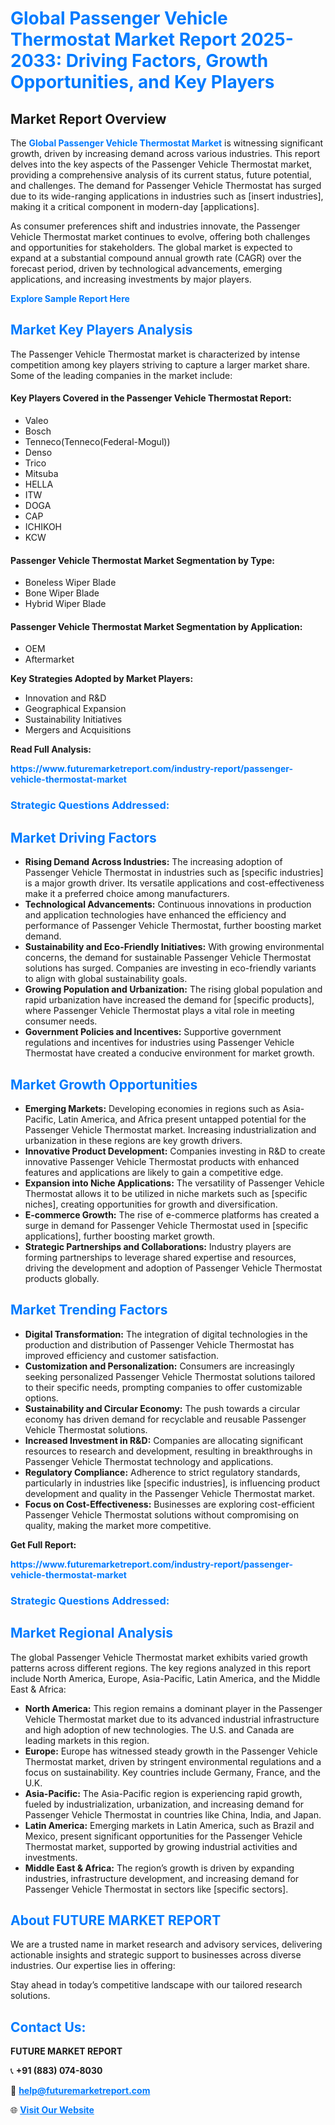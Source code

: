<h1 style="color: #007BFF;">Global Passenger Vehicle Thermostat Market Report 2025-2033: Driving Factors, Growth Opportunities, and Key Players</h1>

<section id="overview">
<h2>Market Report Overview</h2>
<p>The <a href="https://www.futuremarketreport.com/industry-report/passenger-vehicle-thermostat-market" style="color: #007BFF; text-decoration: none;"><strong>Global Passenger Vehicle Thermostat Market</strong></a> is witnessing significant growth, driven by increasing demand across various industries. This report delves into the key aspects of the Passenger Vehicle Thermostat market, providing a comprehensive analysis of its current status, future potential, and challenges. The demand for Passenger Vehicle Thermostat has surged due to its wide-ranging applications in industries such as [insert industries], making it a critical component in modern-day [applications].</p>
<p>As consumer preferences shift and industries innovate, the Passenger Vehicle Thermostat market continues to evolve, offering both challenges and opportunities for stakeholders. The global market is expected to expand at a substantial compound annual growth rate (CAGR) over the forecast period, driven by technological advancements, emerging applications, and increasing investments by major players.</p>
</section>

<section id="overview">
<p><a href="https://www.futuremarketreport.com/request-sample/reportId=36515" style="color: #007BFF; text-decoration: none;"><strong>Explore Sample Report Here</strong></a></p>
</section>

<section id="key-players">
<h2 style="color: #007BFF;">Market Key Players Analysis</h2>
<p>The Passenger Vehicle Thermostat market is characterized by intense competition among key players striving to capture a larger market share. Some of the leading companies in the market include:</p>
<h4>Key Players Covered in the Passenger Vehicle Thermostat Report:</h4>
<ul><li>Valeo</li><li>Bosch</li><li>Tenneco(Tenneco(Federal-Mogul))</li><li>Denso</li><li>Trico</li><li>Mitsuba</li><li>HELLA</li><li>ITW</li><li>DOGA</li><li>CAP</li><li>ICHIKOH</li><li>KCW</li></ul>
<h4>Passenger Vehicle Thermostat Market Segmentation by Type:</h4>
<ul><li>Boneless Wiper Blade</li><li>Bone Wiper Blade</li><li>Hybrid Wiper Blade</li></ul>

<h4>Passenger Vehicle Thermostat Market Segmentation by Application:</h4>
<ul><li>OEM</li><li>Aftermarket</li></ul>
<p><strong>Key Strategies Adopted by Market Players:</strong></p>
<ul>
<li>Innovation and R&D</li>
<li>Geographical Expansion</li>
<li>Sustainability Initiatives</li>
<li>Mergers and Acquisitions</li>
</ul>
</section>

<section>
<p><strong>Read Full Analysis: </strong></p><a href="https://www.futuremarketreport.com/industry-report/passenger-vehicle-thermostat-market" style="color: #007BFF; text-decoration: none;"><strong>https://www.futuremarketreport.com/industry-report/passenger-vehicle-thermostat-market</strong></a>
<h3 style="color: #007BFF;">Strategic Questions Addressed:</h3>
</section>

<section id="driving-factors">
<h2 style="color: #007BFF;">Market Driving Factors</h2>
<ul>
<li><strong>Rising Demand Across Industries:</strong> The increasing adoption of Passenger Vehicle Thermostat in industries such as [specific industries] is a major growth driver. Its versatile applications and cost-effectiveness make it a preferred choice among manufacturers.</li>
<li><strong>Technological Advancements:</strong> Continuous innovations in production and application technologies have enhanced the efficiency and performance of Passenger Vehicle Thermostat, further boosting market demand.</li>
<li><strong>Sustainability and Eco-Friendly Initiatives:</strong> With growing environmental concerns, the demand for sustainable Passenger Vehicle Thermostat solutions has surged. Companies are investing in eco-friendly variants to align with global sustainability goals.</li>
<li><strong>Growing Population and Urbanization:</strong> The rising global population and rapid urbanization have increased the demand for [specific products], where Passenger Vehicle Thermostat plays a vital role in meeting consumer needs.</li>
<li><strong>Government Policies and Incentives:</strong> Supportive government regulations and incentives for industries using Passenger Vehicle Thermostat have created a conducive environment for market growth.</li>
</ul>
</section>

<section id="growth-opportunities">
<h2 style="color: #007BFF;">Market Growth Opportunities</h2>
<ul>
<li><strong>Emerging Markets:</strong> Developing economies in regions such as Asia-Pacific, Latin America, and Africa present untapped potential for the Passenger Vehicle Thermostat market. Increasing industrialization and urbanization in these regions are key growth drivers.</li>
<li><strong>Innovative Product Development:</strong> Companies investing in R&D to create innovative Passenger Vehicle Thermostat products with enhanced features and applications are likely to gain a competitive edge.</li>
<li><strong>Expansion into Niche Applications:</strong> The versatility of Passenger Vehicle Thermostat allows it to be utilized in niche markets such as [specific niches], creating opportunities for growth and diversification.</li>
<li><strong>E-commerce Growth:</strong> The rise of e-commerce platforms has created a surge in demand for Passenger Vehicle Thermostat used in [specific applications], further boosting market growth.</li>
<li><strong>Strategic Partnerships and Collaborations:</strong> Industry players are forming partnerships to leverage shared expertise and resources, driving the development and adoption of Passenger Vehicle Thermostat products globally.</li>
</ul>
</section>

<section id="trending-factors">
<h2 style="color: #007BFF;">Market Trending Factors</h2>
<ul>
<li><strong>Digital Transformation:</strong> The integration of digital technologies in the production and distribution of Passenger Vehicle Thermostat has improved efficiency and customer satisfaction.</li>
<li><strong>Customization and Personalization:</strong> Consumers are increasingly seeking personalized Passenger Vehicle Thermostat solutions tailored to their specific needs, prompting companies to offer customizable options.</li>
<li><strong>Sustainability and Circular Economy:</strong> The push towards a circular economy has driven demand for recyclable and reusable Passenger Vehicle Thermostat solutions.</li>
<li><strong>Increased Investment in R&D:</strong> Companies are allocating significant resources to research and development, resulting in breakthroughs in Passenger Vehicle Thermostat technology and applications.</li>
<li><strong>Regulatory Compliance:</strong> Adherence to strict regulatory standards, particularly in industries like [specific industries], is influencing product development and quality in the Passenger Vehicle Thermostat market.</li>
<li><strong>Focus on Cost-Effectiveness:</strong> Businesses are exploring cost-efficient Passenger Vehicle Thermostat solutions without compromising on quality, making the market more competitive.</li>
</ul>
</section>

<section>
<p><strong>Get Full Report: </strong></p><a href="https://www.futuremarketreport.com/industry-report/passenger-vehicle-thermostat-market" style="color: #007BFF; text-decoration: none;"><strong>https://www.futuremarketreport.com/industry-report/passenger-vehicle-thermostat-market</strong></a>
<h3 style="color: #007BFF;">Strategic Questions Addressed:</h3>
</section>


<section id="regional-analysis">
<h2 style="color: #007BFF;">Market Regional Analysis</h2>
<p>The global Passenger Vehicle Thermostat market exhibits varied growth patterns across different regions. The key regions analyzed in this report include North America, Europe, Asia-Pacific, Latin America, and the Middle East & Africa:</p>
<ul>
<li><strong>North America:</strong> This region remains a dominant player in the Passenger Vehicle Thermostat market due to its advanced industrial infrastructure and high adoption of new technologies. The U.S. and Canada are leading markets in this region.</li>
<li><strong>Europe:</strong> Europe has witnessed steady growth in the Passenger Vehicle Thermostat market, driven by stringent environmental regulations and a focus on sustainability. Key countries include Germany, France, and the U.K.</li>
<li><strong>Asia-Pacific:</strong> The Asia-Pacific region is experiencing rapid growth, fueled by industrialization, urbanization, and increasing demand for Passenger Vehicle Thermostat in countries like China, India, and Japan.</li>
<li><strong>Latin America:</strong> Emerging markets in Latin America, such as Brazil and Mexico, present significant opportunities for the Passenger Vehicle Thermostat market, supported by growing industrial activities and investments.</li>
<li><strong>Middle East & Africa:</strong> The region’s growth is driven by expanding industries, infrastructure development, and increasing demand for Passenger Vehicle Thermostat in sectors like [specific sectors].</li>
</ul>
</section>

<footer>
<h2 style="color: #007BFF;">About FUTURE MARKET REPORT</h2>
<p>We are a trusted name in market research and advisory services, delivering actionable insights and strategic support to businesses across diverse industries. Our expertise lies in offering:</p>

<p>Stay ahead in today’s competitive landscape with our tailored research solutions.</p>

<h2 style="color: #007BFF;">Contact Us:</h2>
<p><strong>FUTURE MARKET REPORT</strong></p>
<p>📞 <strong>+91 (883) 074-8030</strong></p>
<p>📧 <strong><a href="mailto:help@futuremarketreport.com" style="color: #007BFF;">help@futuremarketreport.com</a></strong></p>
<p>🌐 <strong><a href="https://www.futuremarketreport.com/" style="color: #007BFF;">Visit Our Website</a></strong></p>
</footer>